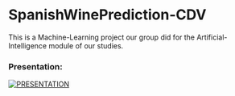 # SpanishWinePrediction-CDV

This is a Machine-Learning project our group did for the Artificial-Intelligence module of our studies.

### Presentation:
[![PRESENTATION](https://img.youtube.com/vi/pp1-WdktOA8/0.jpg)](https://www.youtube.com/watch?v=pp1-WdktOA8)<br/>
